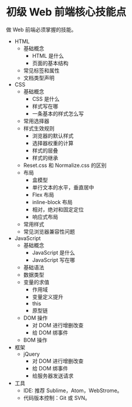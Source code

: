 # 初级 Web 前端核心技能点
做 Web 前端必须掌握的技能。

* HTML
  * 基础概念
    * HTML 是什么
    * 页面的基本结构
  * 常见标签和属性
  * 文档类型声明
* CSS
  * 基础概念
    * CSS 是什么
    * 样式写在哪
    * 一条基本的样式怎么写
  * 常用选择器
  * 样式生效规则
      * 浏览器的默认样式
      * 选择器权重的计算
      * 样式的层叠
      * 样式的继承
  * Reset.css 和 Normalize.css 的区别
  * 布局
    * 盒模型
    * 单行文本的水平，垂直居中
    * Flex 布局
    * inline-block 布局
    * 相对，绝对和固定定位
    * 响应式布局
  * 常用样式
  * 常见浏览器兼容性问题
* JavaScript
  * 基础概念
    * JavaScript 是什么
    * JavaScript 写在哪
  * 基础语法
  * 数据类型
  * 变量的求值
    * 作用域
    * 变量定义提升
    * this
    * 原型链
  * DOM 操作
    * 对 DOM 进行增删改查
    * 给 DOM 绑事件
  * BOM 操作
* 框架
  * jQuery
    * 对 DOM 进行增删改查
    * 给 DOM 绑事件
    * 给服务器发送请求
* 工具
  * IDE: 推荐 Sublime，Atom，WebStrome。
  * 代码版本控制：Git 或 SVN。